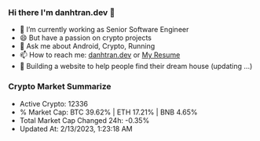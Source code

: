 ### Hi there I'm danhtran.dev 👋

- 🔭 I’m currently working as Senior Software Engineer
- 😄 But have a passion on crypto projects
- 💬 Ask me about Android, Crypto, Running 
- 📫 How to reach me: <a href="https://danhtran.dev" target="_blank">danhtran.dev</a> or <a href="Dan-Resume.pdf" target="_blank">My Resume</a>
- 🌱 Building a website to help people find their dream house (updating ...)

### Crypto Market Summarize
- Active Crypto: 12336
- % Market Cap: BTC 39.62% | ETH 17.21% | BNB 4.65%
- Total Market Cap Changed 24h: -0.35%
- Updated At: 2/13/2023, 1:23:18 AM
